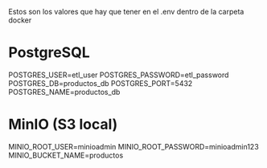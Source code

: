 Estos son los valores que hay que tener en el .env dentro de la carpeta docker

# PostgreSQL
POSTGRES_USER=etl_user
POSTGRES_PASSWORD=etl_password
POSTGRES_DB=productos_db
POSTGRES_PORT=5432
POSTGRES_NAME=productos_db


# MinIO (S3 local)
MINIO_ROOT_USER=minioadmin
MINIO_ROOT_PASSWORD=minioadmin123
MINIO_BUCKET_NAME=productos
